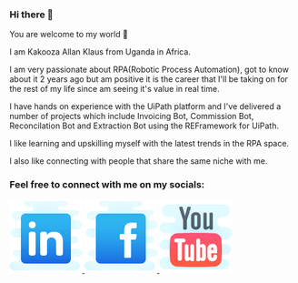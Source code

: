 ### Hi there 👋


You are welcome to my world 👋

I am Kakooza Allan Klaus from Uganda in Africa.

I am very passionate about RPA(Robotic Process Automation), got to know about it 2 years ago but am positive it is the career that I'll be taking on for the rest of my life since am seeing it's value in real time.

I have hands on experience with the UiPath platform and I've delivered a number of projects which include Invoicing Bot, Commission Bot, Reconcilation Bot and Extraction Bot using the REFramework for UiPath.

I like learning and upskilling myself with the latest trends in the RPA space.

I also like connecting with people that share the same niche with me.

### Feel free to connect with me on my socials:

<a href="https://www.linkedin.com/in/kakooza-allan-klaus-56b7bb152/" target="_blank">
  <img src="https://github.com/DwinaTech/public-images/blob/main/linkedin-icon.png" alt="LinkedIn-logo">
</a>

<a href="https://www.facebook.com/haula.zawedde?mibextid=ZbWKwL" target="_blank">
  <img src="https://github.com/DwinaTech/public-images/blob/main/facebook-con.png" alt="Facebook-logo">
</a>

<a href="https://www.youtube.com/@klausteachestech" target="_blank">
  <img src="https://github.com/DwinaTech/public-images/blob/main/youtube-icon.png" alt="YouTube-logo">
</a>
